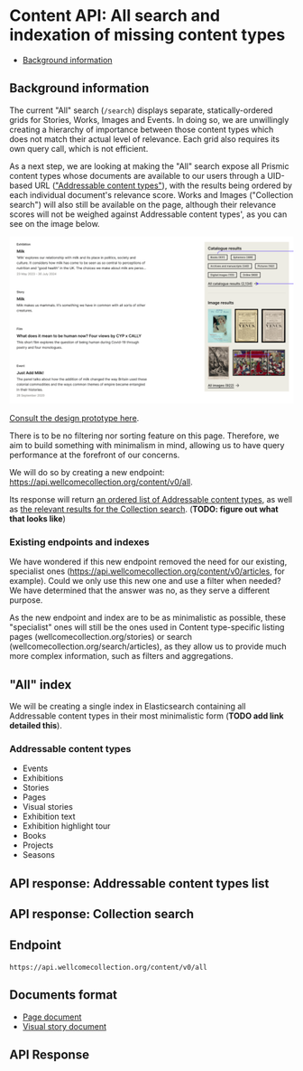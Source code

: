 # Content API: All search and indexation of missing content types

<!-- TODO add relevant sections -->
- [Background information](#background-information)

## Background information

The current "All" search (`/search`) displays separate, statically-ordered grids for Stories, Works, Images and Events. In doing so, we are unwillingly creating a hierarchy of importance between those content types which does not match their actual level of relevance. Each grid also requires its own query call, which is not efficient.

As a next step, we are looking at making the "All" search expose all Prismic content types whose documents are available to our users through a UID-based URL (["Addressable content types"](#addressable-content-types)), with the results being ordered by each individual document's relevance score. Works and Images ("Collection search") will also still be available on the page, although their relevance scores will not be weighed against Addressable content types', as you can see on the image below. 

<img src="./assets/prototype.png" alt="Design prototype for the 'All' search page" />

[Consult the design prototype here](https://www.figma.com/design/qssPpJy1lOWSFtuACajkZr/Global-search?node-id=4656-12994&node-type=canvas&m=dev). 

There is to be no filtering nor sorting feature on this page. Therefore, we aim to build something with minimalism in mind, allowing us to have query performance at the forefront of our concerns.

We will do so by creating a new endpoint: https://api.wellcomecollection.org/content/v0/all. 

Its response will return [an ordered list of Addressable content types](#api-response-addressable-content-types-list), as well as [the relevant results for the Collection search](#api-response-collection-search). (**TODO: figure out what that looks like**)


### Existing endpoints and indexes
We have wondered if this new endpoint removed the need for our existing, specialist ones (https://api.wellcomecollection.org/content/v0/articles, for example). Could we only use this new one and use a filter when needed? We have determined that the answer was no, as they serve a different purpose.

As the new endpoint and index are to be as minimalistic as possible, these "specialist" ones will still be the ones used in Content type-specific listing pages (wellcomecollection.org/stories) or search (wellcomecollection.org/search/articles), as they allow us to provide much more complex information, such as filters and aggregations.

## "All" index
We will be creating a single index in Elasticsearch containing all Addressable content types in their most minimalistic form (**TODO add link detailed this**).
<!-- TODO what does it look like? How does it get updated? -->

### Addressable content types
- Events
- Exhibitions
- Stories
- Pages
- Visual stories
- Exhibition text
- Exhibition highlight tour
- Books
- Projects
- Seasons

## API response: Addressable content types list
<!-- TODO figure out default order -->

## API response: Collection search
<!-- TODO, what shape does this have? -->


## Endpoint
`https://api.wellcomecollection.org/content/v0/all` 

## Documents format
- [Page document](./transformedDocuments/pageDocument.ts)
- [Visual story document](./transformedDocuments/visualStoryDocument.ts)

## API Response
<!-- [API response](./api-response.ts)  -->